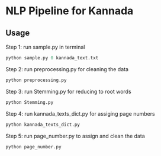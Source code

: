 # NLP Pipeline for Kannada 

## Usage
Step 1: run sample.py in terminal 
```python
python sample.py 0 kannada_text.txt
```
Step 2: run preprocessing.py for cleaning the data
```python
python preprocessing.py 
```
Step 3: run Stemming.py for reducing to root words 
```python
python Stemming.py 
```
Step 4: run kannada_texts_dict.py for assiging page numbers 
```python
python kannada_texts_dict.py 
```
Step 5: run page_number.py to assign and clean the data
```python
python page_number.py 
```

